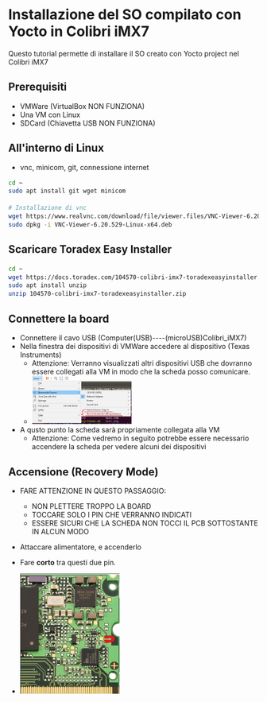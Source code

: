 # Installazione del SO compilato con Yocto in Colibri iMX7
Questo tutorial permette di installare il SO creato con Yocto project nel Colibri iMX7

## Prerequisiti
- VMWare (VirtualBox NON FUNZIONA)
- Una VM con Linux
- SDCard (Chiavetta USB NON FUNZIONA)

## All'interno di Linux
- vnc, minicom, git, connessione internet
```bash
cd ~
sudo apt install git wget minicom 

# Installazione di vnc
wget https://www.realvnc.com/download/file/viewer.files/VNC-Viewer-6.20.529-Linux-x64.deb
sudo dpkg -i VNC-Viewer-6.20.529-Linux-x64.deb
```

## Scaricare Toradex Easy Installer
```bash
cd ~
wget https://docs.toradex.com/104570-colibri-imx7-toradexeasyinstaller.zip
sudo apt install unzip 
unzip 104570-colibri-imx7-toradexeasyinstaller.zip
```

## Connettere la board
- Connettere il cavo USB  (Computer(USB)----(microUSB)Colibri_iMX7)
- Nella finestra dei dispositivi di VMWare accedere al dispositivo (Texas Instruments)
    - Attenzione: Verranno visualizzati altri dispositivi USB che dovranno essere collegati alla VM in modo che la scheda posso comunicare.
    - <img src="CatturaDispositiviUSB_VM.PNG" width="200">
- A qusto punto la scheda sarà propriamente collegata alla VM
    - Attenzione: Come vedremo in seguito potrebbe essere necessario accendere la scheda per vedere alcuni dei dispositivi

## Accensione (Recovery Mode)
- FARE ATTENZIONE IN QUESTO PASSAGGIO:
    - NON PLETTERE TROPPO LA BOARD
    - TOCCARE SOLO I PIN CHE VERRANNO INDICATI
    - ESSERE SICURI CHE LA SCHEDA NON TOCCI IL PCB SOTTOSTANTE IN ALCUN MODO

- Attaccare alimentatore, e accenderlo
- Fare **corto** tra questi due pin.
- <img src="imx7.jpg" width="200">
